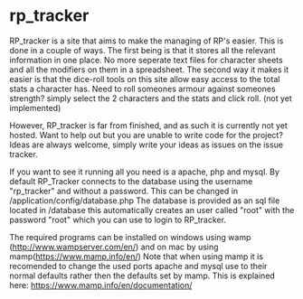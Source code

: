# rp_tracker
RP_tracker is a site that aims to make the managing of RP's easier.
This is done in a couple of ways.
The first being is that it stores all the relevant information in one place. No more seperate text files for character sheets and all the modifiers on them in a spreadsheet.
The second way it makes it easier is that the dice-roll tools on this site allow easy access to the total stats a character has. Need to roll someones armour against someones strength? simply select the 2 characters and the stats and click roll. (not yet implemented)

However, RP_tracker is far from finished, and as such it is currently not yet hosted. 
Want to help out but you are unable to write code for the project? Ideas are always welcome, simply write your ideas as issues on the issue tracker.

If you want to see it running all you need is a apache, php and mysql. By default RP_Tracker connects to the database using the username "rp_tracker" and without a password. This can be changed in /application/config/database.php
The database is provided as an sql file located in /database 
this automatically creates an user called "root" with the password "root" which you can use to login to RP_tracker.

The required programs can be installed on windows using wamp (http://www.wampserver.com/en/) and on mac by using mamp(https://www.mamp.info/en/)
Note that when using mamp it is recomended to change the used ports apache and mysql use to their normal defaults rather then the defaults set by mamp. 
This is explained here: https://www.mamp.info/en/documentation/
